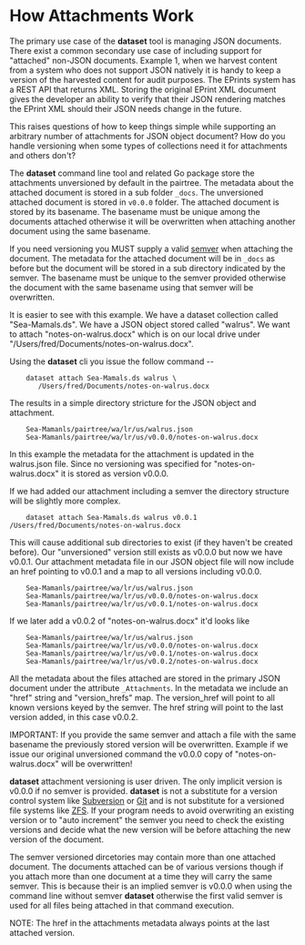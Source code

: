 
# How Attachments Work

The primary use case of the **dataset** tool is managing JSON documents.
There exist a common secondary use case of including support for "attached"
non-JSON documents. Example 1, when we harvest content from a system who
does not support JSON natively it is handy to keep a version of the 
harvested content for audit purposes. The EPrints system has a REST
API that returns XML.  Storing the original EPrint XML document gives
the developer an ability to verify  that their JSON rendering matches
the EPrint XML should their JSON needs change in the future. 

This raises questions of how to keep things simple while supporting
an arbitrary number of attachments for JSON object document? How do
you handle versioning when some types of collections need it for attachments
and others don't? 

The **dataset** command line tool and related Go package store the 
attachments unversioned by default in the pairtree. The metadata
about the attached document is stored in a sub folder `_docs`.
The unversioned attached document is stored in `v0.0.0` folder.
The attached document is stored by its basename.  The basename must 
be unique among the documents attached otherwise it will be overwritten 
when attaching another document using the same basename.

If you need versioning you MUST supply a valid [semver](https://semver.org)
when attaching the document. The metadata for the attached document will 
be in `_docs` as before but the document will be stored in a sub directory 
indicated by the semver.  The basename must be unique to the semver 
provided otherwise the document with the same basename using that semver 
will be overwritten.

It is easier to see with this example. We have a dataset collection
called "Sea-Mamals.ds". We have a JSON object stored called "walrus".
We want to attach "notes-on-walrus.docx" which is on our local
drive under "/Users/fred/Documents/notes-on-walrus.docx".

Using the **dataset** cli you issue the follow command --

```shell
    dataset attach Sea-Mamals.ds walrus \
       /Users/fred/Documents/notes-on-walrus.docx
```

The results in a simple directory stricture for the JSON object and attachment.

```
    Sea-Mamanls/pairtree/wa/lr/us/walrus.json
    Sea-Mamanls/pairtree/wa/lr/us/v0.0.0/notes-on-walrus.docx
```

In this example the metadata for the attachment is updated in the walrus.json file.
Since no versioning was specified for "notes-on-walrus.docx" it is stored as version
v0.0.0.

If we had added our attachment including a semver the directory structure
will be slightly more complex.

```shell
    dataset attach Sea-Mamals.ds walrus v0.0.1 /Users/fred/Documents/notes-on-walrus.docx
```

This will cause additional sub directories to exist (if they haven't be created
before). Our "unversioned" version still exists as v0.0.0 but now we have v0.0.1.
Our attachment metadata file in our JSON object file will now include an href 
pointing to v0.0.1 and a map to all versions including v0.0.0.

```
    Sea-Mamanls/pairtree/wa/lr/us/walrus.json
    Sea-Mamanls/pairtree/wa/lr/us/v0.0.0/notes-on-walrus.docx
    Sea-Mamanls/pairtree/wa/lr/us/v0.0.1/notes-on-walrus.docx
```

If we later add a v0.0.2 of "notes-on-walrus.docx" it'd looks like

```
    Sea-Mamanls/pairtree/wa/lr/us/walrus.json
    Sea-Mamanls/pairtree/wa/lr/us/v0.0.0/notes-on-walrus.docx
    Sea-Mamanls/pairtree/wa/lr/us/v0.0.1/notes-on-walrus.docx
    Sea-Mamanls/pairtree/wa/lr/us/v0.0.2/notes-on-walrus.docx
```

All the metadata about the files attached are stored in 
the primary JSON document under the attribute `_Attachments`.
In the metadata we include an "href" string and "version_hrefs" map. The
version_href will point to all known versions keyed by the semver. The
href string will point to the last version added, in this case v0.0.2.

IMPORTANT: If you provide the same semver and attach a file with the same
basename the previously stored version will be overwritten. Example if we
issue our original unversioned command the v0.0.0 copy of "notes-on-walrus.docx"
will be overwritten!

**dataset** attachment versioning is user driven. The only implicit version
is v0.0.0 if no semver is provided. **dataset** is not a substitute
for a version control system like [Subversion]() or [Git]() and is not
substitute for a versioned file systems like [ZFS](). If your
program needs to avoid overwriting an existing version or to "auto increment"
the semver you need to check the existing versions and decide what the
new version will be before attaching the new version of the document.

The semver versioned dircetories may contain more than one attached document.
The documents attached can be of various versions though if you attach 
more than one document at a time they will carry the same semver. This is because
their is an implied semver is v0.0.0 when using the command line without semver 
**dataset** otherwise the first valid semver is used for all files being attached in that
command execution.

NOTE: The href in the attachments metadata always points at the last attached 
version.
